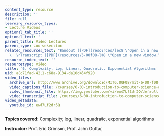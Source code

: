 ```yaml
---
content_type: resource
description: ''
file: null
learning_resource_types:
- Lecture Videos
optional_tab_title: ''
optional_text: ''
parent_title: Video Lectures
parent_type: CourseSection
related_resources_text: "Handout ([PDF](resources/lec8 \"Open in a new window.\"))\
  \  \nTranscript ([PDF](resources/6-00f08-l08 \"Open in a new window.\"))"
resource_index_text: ''
resourcetype: Video
title: '8: Complexity: Log, Linear, Quadratic, Exponential Algorithms'
uid: a8c71fad-4211-c68a-9134-da10d454f920
video_files:
  archive_url: http://www.archive.org/download/MIT6.00F08/mit-6-00-f08-lec08_300k.mp4
  video_captions_file: /courses/6-00-introduction-to-computer-science-and-programming-fall-2008/f3f9f6b3748d59148dfd45fbf2a796a9_ewd7Lf2dr5Q.vtt
  video_thumbnail_file: https://img.youtube.com/vi/ewd7Lf2dr5Q/default.jpg
  video_transcript_file: /courses/6-00-introduction-to-computer-science-and-programming-fall-2008/e29fb69649d57302ba9ef13a328de980_ewd7Lf2dr5Q.pdf
video_metadata:
  youtube_id: ewd7Lf2dr5Q
---
```


**Topics covered:** Complexity; log, linear, quadratic, exponential algorithms

**Instructor:** Prof. Eric Grimson, Prof. John Guttag